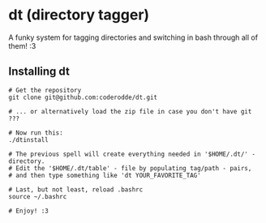 dt (directory tagger)
=====================

A funky system for tagging directories and switching in bash through all of them! :3

Installing dt
-------------

    # Get the repository
    git clone git@github.com:coderodde/dt.git
    
    # ... or alternatively load the zip file in case you don't have git
    ???
    
    # Now run this:
    ./dtinstall
    
    # The previous spell will create everything needed in '$HOME/.dt/' - directory.
    # Edit the '$HOME/.dt/table' - file by populating tag/path - pairs,
    # and then type something like 'dt YOUR_FAVORITE_TAG'
    
    # Last, but not least, reload .bashrc
    source ~/.bashrc
    
    # Enjoy! :3
